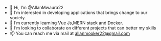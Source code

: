- 👋 Hi, I’m @AllanMwaura22
- 👀 I’m interested in developing applications that brings change to our society.
- 🌱 I’m currently learning Vue Js,MERN stack and Docker.
- 💞️ I’m looking to collaborate on different projects that can better my skills
- 📫 You can reach me via mail at allanmooker22@gmail.com

<!---
AllanMwaura22/AllanMwaura22 is a ✨ special ✨ repository because its `README.md` (this file) appears on your GitHub profile.
You can click the Preview link to take a look at your changes.
--->
